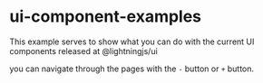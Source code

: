 # ui-component-examples

This example serves to show what you can do with the current UI components released at @lightningjs/ui

you can navigate through the pages with the `-` button or `+` button.
